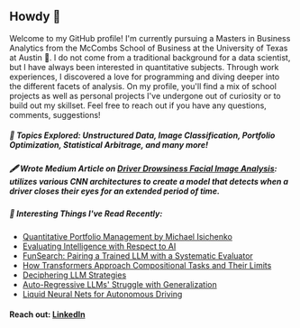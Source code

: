 ## Howdy 🤠

Welcome to my GitHub profile! I'm currently pursuing a Masters in Business Analytics from the McCombs School of Business at the University of Texas at Austin 🤘. I do not come from a traditional background for a data scientist, but I have always been interested in quantitative subjects. Through work experiences, I discovered a love for programming and diving deeper into the different facets of analysis. On my profile, you'll find a mix of school projects as well as personal projects I've undergone out of curiosity or to build out my skillset. Feel free to reach out if you have any questions, comments, suggestions!

##### 🧪 Topics Explored: Unstructured Data, Image Classification, Portfolio Optimization, Statistical Arbitrage, and many more!

##### 🖋️ Wrote Medium Article on <a href='https://medium.com/@jordan.ehlinger/driver-drowsiness-facial-image-analysis-7d0171ed52a3'>Driver Drowsiness Facial Image Analysis</a>: utilizes various CNN architectures to create a model that detects when a driver closes their eyes for an extended period of time.

##### 📔 Interesting Things I've Read Recently:
<ul>
<li><a href='https://www.wiley.com/en-us/Quantitative+Portfolio+Management%3A+The+Art+and+Science+of+Statistical+Arbitrage-p-9781119821328'>Quantitative Portfolio Management by Michael Isichenko</a></li>
<li><a href='https://arxiv.org/abs/1911.01547'>Evaluating Intelligence with Respect to AI</a></li>
<li><a href='https://www.nature.com/articles/s41586-023-06924-6'>FunSearch: Pairing a Trained LLM with a Systematic Evaluator</a></li>
<li><a href='https://arxiv.org/abs/2305.18654'>How Transformers Approach Compositional Tasks and Their Limits</a></li>
<li><a href='https://arxiv.org/abs/2309.13638'>Deciphering LLM Strategies</a></li>
<li><a href='https://arxiv.org/abs/2309.12288'>Auto-Regressive LLMs' Struggle with Generalization</a></li>
<li><a href='https://www.nature.com/articles/s42256-020-00237-3'>Liquid Neural Nets for Autonomous Driving</a></li>
</ul>

#### Reach out: <a href='https://www.linkedin.com/in/jordan-ehlinger-8533ab164/'>LinkedIn</a>


